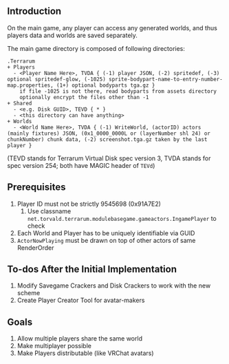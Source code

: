 ## Introduction ##

On the main game, any player can access any generated worlds, and thus players data and worlds are saved separately.

The main game directory is composed of following directories:

```
.Terrarum
+ Players
  - <Player Name Here>, TVDA { (-1) player JSON, (-2) spritedef, (-3) optional spritedef-glow, (-1025) sprite-bodypart-name-to-entry-number-map.properties, (1+) optional bodyparts tga.gz }
    if file -1025 is not there, read bodyparts from assets directory
    optionally encrypt the files other than -1
+ Shared
  - <e.g. Disk GUID>, TEVD { * }
  - <this directory can have anything>
+ Worlds
  - <World Name Here>, TVDA { (-1) WriteWorld, (actorID) actors (mainly fixtures) JSON, (0x1_0000_0000L or (layerNumber shl 24) or chunkNumber) chunk data, (-2) screenshot.tga.gz taken by the last player }
```

(TEVD stands for Terrarum Virtual Disk spec version 3, TVDA stands for spec version 254; both have MAGIC header of `TEVd`)

## Prerequisites ##

1. Player ID must not be strictly 9545698 (0x91A7E2)
    1. Use classname `net.torvald.terrarum.modulebasegame.gameactors.IngamePlayer` to check
2. Each World and Player has to be uniquely identifiable via GUID
3. `ActorNowPlaying` must be drawn on top of other actors of same RenderOrder

## To-dos After the Initial Implementation ##

1. Modify Savegame Crackers and Disk Crackers to work with the new scheme
2. Create Player Creator Tool for avatar-makers

## Goals ##

1. Allow multiple players share the same world
2. Make multiplayer possible
3. Make Players distributable (like VRChat avatars)
